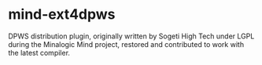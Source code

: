 mind-ext4dpws
=============

DPWS distribution plugin, originally written by Sogeti High Tech under LGPL during the Minalogic Mind project, restored and contributed to work with the latest compiler.
